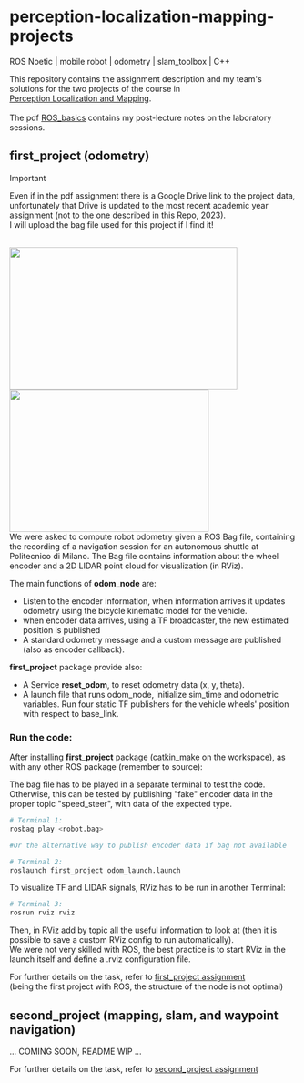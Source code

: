 # perception-localization-mapping-projects

ROS Noetic | mobile robot | odometry | slam_toolbox | C++

This repository contains the assignment description and my team's solutions for the two projects of the course in <br/>
[Perception Localization and Mapping](https://www11.ceda.polimi.it/schedaincarico/schedaincarico/controller/scheda_pubblica/SchedaPublic.do?&evn_default=evento&c_classe=837910&__pj0=0&__pj1=22e9c7f323b7d3a5839ccc4b7486a513).
<br/> <br/>
The pdf [ROS_basics](https://github.com/AlePuglisi/perception-localization-mapping-projects/blob/main/ROS_basic.pdf) contains my post-lecture notes on the laboratory sessions.

## first_project (odometry)

> [!IMPORTANT]
> Even if in the pdf assignment there is a Google Drive link to the project data,
> <br/>unfortunately that Drive is updated to the most recent academic year assignment (not to the one described in this Repo, 2023).<br/>
> I will upload the bag file used for this project if I find it!
<br/>
<img width=400 height=250 src="https://github.com/user-attachments/assets/06a8f912-daf4-48cb-baec-d58b6a6a3042">   <img width=350 height=250 src="https://github.com/user-attachments/assets/f02ca1b0-1b82-4ff7-bef7-37536381eb14">
<br/>
We were asked to compute robot odometry given a ROS Bag file, containing the recording of a navigation session for an autonomous shuttle at Politecnico di Milano. 
The Bag file contains information about the wheel encoder and a 2D LIDAR point cloud for visualization (in RViz).

The main functions of **odom_node** are:
- Listen to the encoder information, when information arrives it updates odometry using the bicycle kinematic model for the vehicle.
- when encoder data arrives, using a TF broadcaster, the new estimated position is published
- A standard odometry message and a custom message are published (also as encoder callback).

**first_project** package provide also: 
- A Service **reset_odom**, to reset odometry data (x, y, theta).
- A launch file that runs odom_node, initialize sim_time and odometric variables.
  Run four static TF publishers for the vehicle wheels' position with respect to base_link. 

### Run the code:
After installing **first_project** package (catkin_make on the workspace), as with any other ROS package (remember to source): 

The bag file has to be played in a separate terminal to test the code. 
Otherwise, this can be tested by publishing "fake" encoder data in the proper topic "speed_steer", with data of the expected type. 

```bash
# Terminal 1:
rosbag play <robot.bag>

#Or the alternative way to publish encoder data if bag not available
```

```bash
# Terminal 2:
roslaunch first_project odom_launch.launch 
```

To visualize TF and LIDAR signals, RViz has to be run in another Terminal:
```bash
# Terminal 3:
rosrun rviz rviz
```

Then, in RViz add by topic all the useful information to look at (then it is possible to save a custom RViz config to run automatically). 
<br/>We were not very skilled with ROS, the best practice is to start RViz in the launch itself and define a .rviz configuration file. 


For further details on the task, refer to [first_project assignment](https://github.com/AlePuglisi/perception-localization-mapping-projects/blob/main/first_project.pdf) <br/>
(being the first project with ROS, the structure of the node is not optimal)

## second_project (mapping, slam, and waypoint navigation)

... COMING SOON, README WIP ...

For further details on the task, refer to [second_project assignment](https://github.com/AlePuglisi/perception-localization-mapping-projects/blob/main/second_project.pdf) <br/>


